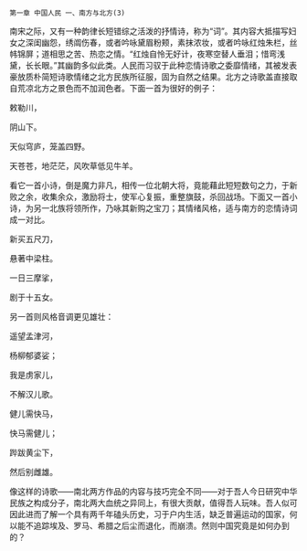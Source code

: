     第一章 中国人民 一、南方与北方(3) 

   南宋之际，又有一种韵律长短错综之活泼的抒情诗，称为“词”。其内容大抵描写妇女之深闺幽怨，绣阘伤春，或者吟咏黛眉粉颊，素抹浓妆，或者吟咏红烛朱栏，丝帏锦屏；道相思之苦、热恋之情。“红烛自怜无好计，夜寒空替人垂泪；惜弯浅黛，长长眼。”其幽韵多似此类。人民而习驭于此种恋情诗歌之委靡情绪，其被发表豪放质朴简短诗歌情绪之北方民族所征服，固为自然之结果。北方之诗歌盖直接取自荒凉北方之景色而不加润色者。下面一首为很好的例子：

   敕勒川，

   阴山下。

   天似穹庐，笼盖四野。

   天苍苍，地茫茫，风吹草低见牛羊。

   看它一首小诗，倒是魔力非凡，相传一位北朝大将，竟能藉此短短数句之力，于新败之余，收集余众，激励将士，使军心复振，重整旗鼓，杀回战场。下面又一首小诗，为另一北族将领所作，乃咏其新购之宝刀；其情绪风格，适与南方的恋情诗词成一对比。

   新买五尺刀，

   悬著中梁柱。

   一日三摩挲，

   剧于十五女。

   另一首则风格音调更见雄壮：

   遥望孟津河，

   杨柳郁婆娑；

   我是虏家儿，

   不解汉儿歌。

   健儿需快马，

   快马需健儿；

   跸跋黄尘下，

   然后别雌雄。

   像这样的诗歌——南北两方作品的内容与技巧完全不同——对于吾人今日研究中华民族之构成分子，南北两大血统之异同上，有很大贡献，值得吾人玩味。吾人似可因此进而了解一个具有两千年磕头历史，习于户内生活，缺乏普遍运动的国家，何以能不追踪埃及、罗马、希腊之后尘而退化，而崩溃。然则中国究竟是如何办到的？

